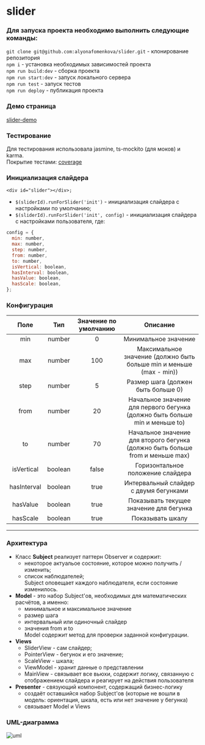 # slider
### Для запуска проекта необходимо выполнить следующие команды:<br/>
`git clone git@github.com:alyonafomenkova/slider.git` - клонирование репозитория<br/>
`npm i` - установка необходимых зависимостей проекта<br/>
`npm run build:dev` - сборка проекта<br/>
`npm run start:dev` - запуск локального сервера<br/>
`npm run test` - запуск тестов<br/>
`npm run deploy` - публикация проекта

### Демо страница<br/>
[slider-demo](https://alyonafomenkova.github.io/slider/demo.html)
### Тестирование<br/>
Для тестирования использовала jasmine, ts-mockito (для моков) и karma.<br/>
Покрытие тестами: [coverage](https://alyonafomenkova.github.io/slider/coverage/index.html)<br/>

### Инициализация слайдера<br/>
`<div id="slider"></div>;`
- `$(sliderId).runForSlider('init')` - инициализация слайдера с настройками по умолчанию;<br/>
- `$(sliderId).runForSlider('init', config)` - инициализация слайдера с настройками пользователя, где:<br/>
```javascript
config = {
  min: number,
  max: number,
  step: number,
  from: number,
  to: number,
  isVertical: boolean,
  hasInterval: boolean,
  hasValue: boolean,
  hasScale: boolean,
};
```
### Конфигурация
Поле | Тип | Значение по умолчанию | Описание
:------------: | :-------------: | :-------------: | :-------------:
min | number | 0 | Минимальное значение
max | number | 100 | Максимальное значение (должно быть больше min и меньше (max - min))
step | number | 5 | Размер шага (должен быть больше 0)
from | number | 20 | Начальное значение для первого бегунка (должно быть больше min и меньше to)
to | number | 70 | Начальное значение для второго бегунка (должно быть больше from и меньше max)
isVertical | boolean | false | Горизонтальное положение слайдера
hasInterval | boolean | true | Интервальный слайдер с двумя бегунками
hasValue | boolean | true | Показывать текущее значение для бегунка
hasScale | boolean | true | Показывать шкалу

---
### Архитектура
- Класс **Subject** реализует паттерн Observer и содержит:
  - некоторое актуальое состояние, которое можно получить / изменить;
  - список наблюдателей;<br/>
Subject оповещает каждого наблюдателя, если состояние изменилось.  
- **Model** - это набор Subject'ов, необходимых для математических расчётов, а именно:
  - минимальное и максимальное значение
  - размер шага
  - интервальный или одиночный слайдер
  - значения from и to<br/>
Model содержит метод для проверки заданной конфигурации.
- **Views**
  - SliderView - сам слайдер;
  - PointerView - бегунок и его значение;
  - ScaleView - шкала;<br/>
  - ViewModel - хранит данные о представлении<br/>
  - MainView - связывает все вьюхи, содержит логику, связанную с отображением слайдера и реагирует на действия пользователя<br/>
- **Presenter** - связующий компонент, содержащий бизнес-логику
  - создаёт оставшийся набор Subject'ов (которые не вошли в модель: ориентация, шкала, есть или нет значение у бегунка)
  - связывает Model и Views
### UML-диаграмма
![uml](https://alyonafomenkova.github.io/slider/assets/uml.jpeg)
